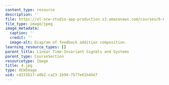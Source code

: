 ```yaml
---
content_type: resource
description: ''
file: https://ol-ocw-studio-app-production.s3.amazonaws.com/courses/6-01sc-introduction-to-electrical-engineering-and-computer-science-i-spring-2011/cd231b17a8b2ca231b9d7577e61b44e7_4.jpg
file_type: image/jpeg
image_metadata:
  caption: ''
  credit: ''
  image-alt: Diagram of feedback addition composition.
learning_resource_types: []
parent_title: Linear Time-Invariant Signals and Systems
parent_type: CourseSection
resourcetype: Image
title: 4.jpg
type: OCWImage
uid: cd231b17-a8b2-ca23-1b9d-7577e61b44e7
---
```

